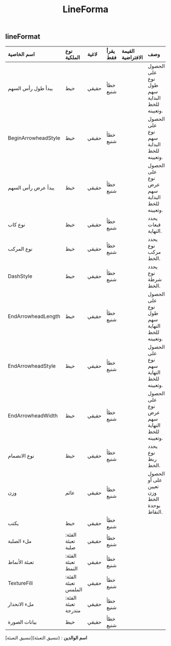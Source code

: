 ﻿---
title: LineForma
second_title: Aspose.Cells Cloud Documen
type: docs
url: /ar/specification/model/lineformat/
description: "Aspose.Cells مواصفات النموذج السحابي: LineFormat. تعامل بسهولة مع Excel ومستندات جداول البيانات الأخرى التي تحتوي على ميزات مثل الفتح والتوليد والتحرير والتقسيم والدمج والمقارنة والتحويل"
weight: 50
---
## **lineFormat**

 

| اسم الخاصية| نوع الملكية| لاغية| يقرأ فقط| القيمة الافتراضية| وصف|
|:- |:- |:- |:- |:- |:- |
| يبدأ طول رأس السهم| خيط| حقيقي| خطأ شنيع|| الحصول على نوع طول سهم البداية للخط وتعيينه.|
| BeginArrowheadStyle| خيط| حقيقي| خطأ شنيع|| الحصول على نوع سهم البداية للخط وتعيينه.|
| يبدأ عرض رأس السهم| خيط| حقيقي| خطأ شنيع|| الحصول على نوع عرض سهم البداية للخط وتعيينه.|
| نوع كاب| خيط| حقيقي| خطأ شنيع|| يحدد قبعات النهاية.|
| نوع المركب| خيط| حقيقي| خطأ شنيع|| يحدد نوع مركب الخط.|
| DashStyle| خيط| حقيقي| خطأ شنيع|| يحدد نوع شرطة الخط.|
| EndArrowheadLength| خيط| حقيقي| خطأ شنيع|| الحصول على نوع طول سهم النهاية للخط وتعيينه.|
| EndArrowheadStyle| خيط| حقيقي| خطأ شنيع|| الحصول على نوع سهم النهاية للخط وتعيينه.|
| EndArrowheadWidth| خيط| حقيقي| خطأ شنيع||الحصول على نوع عرض سهم النهاية للخط وتعيينه.|
| نوع الانضمام| خيط| حقيقي| خطأ شنيع|| يحدد نوع ربط الخط.|
| وزن| عائم| حقيقي| خطأ شنيع|| الحصول على أو تعيين وزن الخط بوحدة النقاط.|
| يكتب| خيط| حقيقي| خطأ شنيع|||
| ملء الصلبة| الفئة: تعبئة صلبة| حقيقي| خطأ شنيع|||
| تعبئة الأنماط| الفئة: تعبئة النمط| حقيقي| خطأ شنيع|||
| TextureFill| الفئة: تعبئة الملمس| حقيقي| خطأ شنيع|||
| ملء الانحدار| الفئة: تعبئة متدرجة| حقيقي| خطأ شنيع|||
| بيانات الصورة| خيط| حقيقي| خطأ شنيع|||

**اسم الوالدين** : (تنسيق التعبئة)[تنسيق التعبئة]